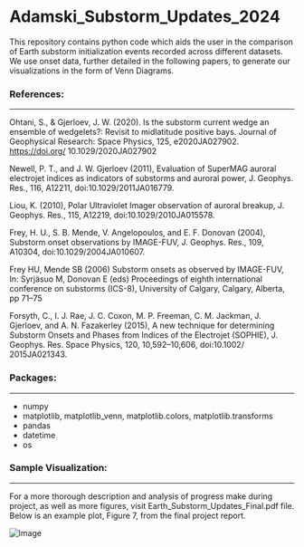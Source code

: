 # Adamski_Substorm_Updates_2024
This repository contains python code which aids the user in the comparison of Earth substorm initialization events recorded across different datasets. We use onset data, further detailed in the following papers, to generate our visualizations in the form of Venn Diagrams. 

### References:
---
Ohtani, S., & Gjerloev, J. W. (2020). Is the substorm current wedge an ensemble of wedgelets?: Revisit to midlatitude positive bays. Journal of Geophysical Research: Space Physics, 125, e2020JA027902. https://doi.org/ 10.1029/2020JA027902

Newell, P. T., and J. W. Gjerloev (2011), Evaluation of SuperMAG auroral electrojet indices as indicators of substorms and auroral power, J. Geophys. Res., 116, A12211, doi:10.1029/2011JA016779.

Liou, K. (2010), Polar Ultraviolet Imager observation of auroral breakup, J. Geophys. Res., 115, A12219, doi:10.1029/2010JA015578.

Frey, H. U., S. B. Mende, V. Angelopoulos, and E. F. Donovan (2004), Substorm onset observations by IMAGE-FUV, J. Geophys. Res., 109, A10304, doi:10.1029/2004JA010607.

Frey HU, Mende SB (2006) Substorm onsets as observed by IMAGE-FUV, In: Syrjäsuo M, Donovan E (eds) Proceedings of eighth international conference on substorms (ICS-8), University of Calgary, Calgary, Alberta, pp 71–75

Forsyth, C., I. J. Rae, J. C. Coxon, M. P. Freeman, C. M. Jackman, J. Gjerloev, and A. N. Fazakerley (2015), A new technique for determining Substorm Onsets and Phases from Indices of the Electrojet (SOPHIE), J. Geophys. Res. Space Physics, 120, 10,592–10,606, doi:10.1002/ 2015JA021343.
 
### Packages: 
---
* numpy
* matplotlib, matplotlib_venn, matplotlib.colors, matplotlib.transforms
* pandas
* datetime
* os

### Sample Visualization:
----
For a more thorough description and analysis of progress make during project, as well as more figures, visit Earth_Substorm_Updates_Final.pdf file. Below is an example plot, Figure 7, from the final project report. 

![Image](Adamski_Substorm_Updates_2024/main/Sample_Visualizations/Optimal_Venns.jpeg)
